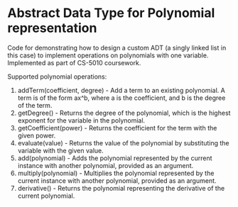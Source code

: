 # Abstract Data Type for Polynomial representation
Code for demonstrating how to design a custom ADT (a singly linked list in this case) to implement operations on polynomials with one variable. Implemented as part of CS-5010 coursework.

Supported polynomial operations:
1. addTerm(coefficient, degree) - Add a term to an existing polynomial. A term is of the form ax^b, where a is the coefficient, and b is the degree of the term.
2. getDegree() - Returns the degree of the polynomial, which is the highest exponent for the variable in the polynomial.
3. getCoefficient(power) - Returns the coefficient for the term with the given power.
4. evaluate(value) - Returns the value of the polynomial by substituting the variable with the given value.
5. add(polynomial) - Adds the polynomial represented by the current instance with another polynomial, provided as an argument.
6. multiply(polynomial) - Multiplies the polynomial represented by the current instance with another polynomial, provided as an argument.
7. derivative() - Returns the polynomial representing the derivative of the current polynomial.
